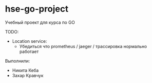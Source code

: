 # hse-go-project
Учебный проект для курса по GO

TODO:
- Location service:
  * Убедиться что prometheus / jaeger / трассировка нормально работает

Выполнили:
 - Никита Кеба
 - Захар Кравчук
